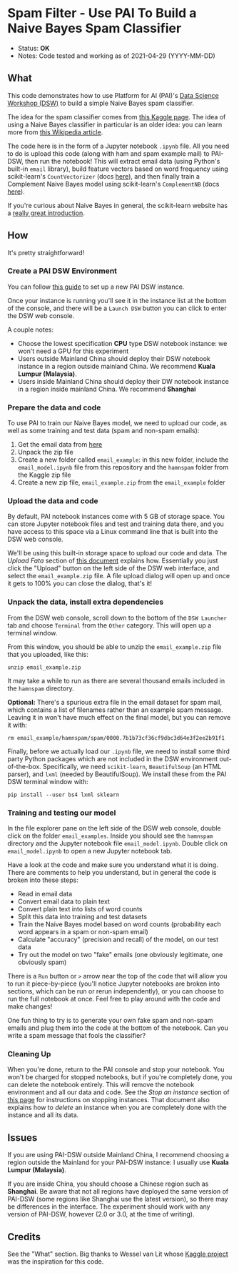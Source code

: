 # Spam Filter - Use PAI To Build a Naive Bayes Spam Classifier

- Status: **OK**
- Notes: Code tested and working as of 2021-04-29 (YYYY-MM-DD)

## What

This code demonstrates how to use Platform for AI (PAI)'s [Data Science Workshop (DSW)](https://www.alibabacloud.com/help/doc-detail/194831.htm) to build a simple Naive Bayes spam classifier.

The idea for the spam classifier comes from [this Kaggle page](https://www.kaggle.com/veleon/ham-and-spam-dataset). The idea of using a Naive Bayes classifier in particular is an older idea: you can learn more from [this Wikipedia article](https://en.wikipedia.org/wiki/Naive_Bayes_spam_filtering). 

The code here is in the form of a Jupyter notebook `.ipynb` file. All you need to do is upload this code (along with ham and spam example mail) to PAI-DSW, then run the notebook! This will extract email data (using Python's built-in `email` library), build feature vectors based on word frequency using scikit-learn's `CountVectorizer` (docs [here](https://scikit-learn.org/stable/modules/generated/sklearn.feature_extraction.text.CountVectorizer.html)), and then finally train a Complement Naive Bayes model using scikit-learn's `ComplementNB` (docs [here](https://scikit-learn.org/stable/modules/generated/sklearn.naive_bayes.ComplementNB.html#sklearn.naive_bayes.ComplementNB)).

If you're curious about Naive Bayes in general, the scikit-learn website has a [really great introduction](https://scikit-learn.org/stable/modules/naive_bayes.html#complement-naive-bayes). 

## How

It's pretty straightforward!

### Create a PAI DSW Environment

You can follow [this guide](https://www.alibabacloud.com/help/doc-detail/163684.htm) to set up a new PAI DSW instance.

Once your instance is running you'll see it in the instance list at the bottom of the console, and there will be a `Launch DSW` button you can click to enter the DSW web console. 

A couple notes:

- Choose the lowest specification **CPU** type DSW notebook instance: we won't need a GPU for this experiment
- Users outside Mainland China should deploy their DSW notebook instance in a region outside mainland China. We recommend **Kuala Lumpur (Malaysia)**.
- Users inside Mainland China should deploy their DW notebook instance in a region inside mainland China. We recommend **Shanghai**

### Prepare the data and code

To use PAI to train our Naive Bayes model, we need to upload our code, as well as some training and test data (spam and non-spam emails):

1. Get the email data from [here](https://www.kaggle.com/veleon/ham-and-spam-dataset/download)
2. Unpack the zip file
3. Create a new folder called `email_example`: in this new folder, include the `email_model.ipynb` file from this repository and the `hamnspam` folder from the Kaggle zip file
4. Create a new zip file, `email_example.zip` from the `email_example` folder

### Upload the data and code

By default, PAI notebook instances come with 5 GB of storage space. You can store Jupyter notebook files and test and training data there, and you have access to this space via a Linux command line that is built into the DSW web console. 

We'll be using this built-in storage space to upload our code and data. The *Upload Fata* section of [this document](https://www.alibabacloud.com/help/doc-detail/154119.htm) explains how. Essentially you just click the "Upload" button on the left side of the DSW web interface, and select the `email_example.zip` file. A file upload dialog will open up and once it gets to 100% you can close the dialog, that's it! 

### Unpack the data, install extra dependencies

From the DSW web console, scroll down to the bottom of the `DSW Launcher` tab and choose `Terminal` from the `Other` category. This will open up a terminal window.

From this window, you should be able to unzip the `email_example.zip` file that you uploaded, like this:

```
unzip email_example.zip
```

It may take a while to run as there are several thousand emails included in the `hamnspam` directory.

**Optional:** There's a spurious extra file in the email dataset for spam mail, which contains a list of filenames rather than an example spam message. Leaving it in won't have much effect on the final model, but you can remove it with:

```
rm email_example/hamnspam/spam/0000.7b1b73cf36cf9dbc3d64e3f2ee2b91f1
```

Finally, before we actually load our `.ipynb` file, we need to install some third party Python packages which are not included in the DSW environment out-of-the-box. Specifically, we need `scikit-learn`, `BeautifulSoup` (an HTML parser), and `lxml` (needed by BeautifulSoup). We install these from the PAI DSW terminal window with:

```
pip install --user bs4 lxml sklearn
```

### Training and testing our model

In the file explorer pane on the left side of the DSW web console, double click on the folder `email_examples`. Inside you should see the `hamnspam` directory and the Jupyter notebook file `email_model.ipynb`. Double click on `email_model.ipynb` to open a new Jupyter notebook tab. 

Have a look at the code and make sure you understand what it is doing. There are comments to help you understand, but in general the code is broken into these steps:

- Read in email data
- Convert email data to plain text
- Convert plain text into lists of word counts
- Split this data into training and test datasets
- Train the Naive Bayes model based on word counts (probability each word appears in a spam or non-spam email)
- Calculate "accuracy" (precision and recall) of the model, on our test data
- Try out the model on two "fake" emails (one obviously legitimate, one obviously spam)

There is a `Run` button or `>` arrow near the top of the code that will allow you to run it piece-by-piece (you'll notice Jupyter notebooks are broken into sections, which can be run or rerun independently), or you can choose to run the full notebook at once. Feel free to play around with the code and make changes! 

One fun thing to try is to generate your own fake spam and non-spam emails and plug them into the code at the bottom of the notebook. Can you write a spam message that fools the classifier? 

### Cleaning Up

When you're done, return to the PAI console and stop your notebook. You won't be charged for stopped notebooks, but if you're completely done, you can delete the notebook entirely. This will remove the notebook environment and all our data and code. See the *Stop an instance* section of [this page](https://www.alibabacloud.com/help/doc-detail/154021.htm) for instructions on stopping instances. That document also explains how to *delete* an instance when you are completely done with the instance and all its data.

## Issues

If you are using PAI-DSW outside Mainland China, I recommend choosing a region outside the Mainland for your PAI-DSW instance: I usually use **Kuala Lumpur (Malaysia)**.

If you are inside China, you should choose a Chinese region such as **Shanghai**. Be aware that not all regions have deployed the same version of PAI-DSW (some regions like Shanghai use the latest version), so there may be differences in the interface. The experiment should work with any version of PAI-DSW, however (2.0 or 3.0, at the time of writing).

## Credits

See the "What" section. Big thanks to Wessel van Lit whose [Kaggle project](https://www.kaggle.com/veleon/ham-and-spam-dataset) was the inspiration for this code. 

